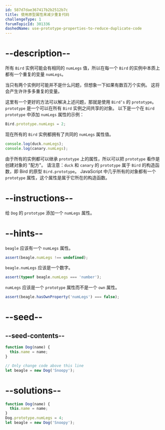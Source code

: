 ```yaml
---
id: 587d7dae367417b2b2512b7c
title: 使用原型属性来减少重复代码
challengeType: 1
forumTopicId: 301336
dashedName: use-prototype-properties-to-reduce-duplicate-code
---
```


# --description--

所有 `Bird` 实例可能会有相同的 `numLegs` 值，所以在每一个 `Bird` 的实例中本质上都有一个重复的变量 `numLegs`。

当只有两个实例时可能并不是什么问题，但想象一下如果有数百万个实例。 这将会产生许许多多重复的变量。

这里有一个更好的方法可以解决上述问题，那就是使用 `Bird’s` 的 `prototype`。 `prototype` 是一个可以在所有 `Bird` 实例之间共享的对象。 以下是一个在 `Bird prototype` 中添加 `numLegs` 属性的示例：

```js
Bird.prototype.numLegs = 2;
```

现在所有的 `Bird` 实例都拥有了共同的 `numLegs` 属性值。

```js
console.log(duck.numLegs);
console.log(canary.numLegs);
```

由于所有的实例都可以继承 `prototype` 上的属性，所以可以把 `prototype` 看作是创建对象的 "配方"。 请注意：`duck` 和 `canary` 的 `prototype` 属于 `Bird` 的构造函数，即 Bird 的原型 `Bird.prototype`。 JavaScript 中几乎所有的对象都有一个 `prototype` 属性，这个属性是属于它所在的构造函数。

# --instructions--

给 `Dog` 的 `prototype` 添加一个 `numLegs` 属性。

# --hints--

`beagle` 应该有一个 `numLegs` 属性。

```js
assert(beagle.numLegs !== undefined);
```

`beagle.numLegs` 应该是一个数字。

```js
assert(typeof beagle.numLegs === 'number');
```

`numLegs` 应该是一个 `prototype` 属性而不是一个 `own` 属性。

```js
assert(beagle.hasOwnProperty('numLegs') === false);
```

# --seed--

## --seed-contents--

```js
function Dog(name) {
  this.name = name;
}

// Only change code above this line
let beagle = new Dog('Snoopy');
```

# --solutions--

```js
function Dog(name) {
  this.name = name;
}
Dog.prototype.numLegs = 4;
let beagle = new Dog('Snoopy');
```
